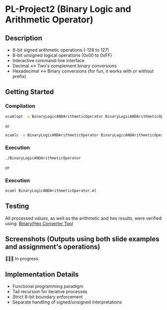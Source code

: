 # PL-Project2 (Binary Logic and Arithmetic Operator)

## Description
- 8-bit signed arithmetic operations (-128 to 127)
- 8-bit unsigned logical operations (0x00 to 0xFF)
- Interactive command-line interface
- Decimal ↔ Two's complement binary conversions
- Hexadecimal ↔ Binary conversions (for fun, it works with or without prefix)

## Getting Started

### Compilation
```bash
ocamlopt -o BinaryLogicANDArithmeticOperator BinaryLogicANDArithmeticOperator.ml
```

or 

```bash
ocamlc -o BinaryLogicANDArithmeticOperator BinaryLogicANDArithmeticOperator.ml
```

### Execution
```bash
./BinaryLogicANDArithmeticOperator
```

or 

### Execution
```bash
ocaml BinaryLogicANDArithmeticOperator.ml
```

## Testing
All processed values, as well as the arithmetic and hex results, were verified using:
[Binary/Hex Converter Tool](https://www.binaryconvert.com/convert_signed_char.html)

## Screenshots (Outputs using both slide examples and assignment's operations)
👷🏼🚧 In progress.


## Implementation Details
- Functional programming paradigm
- Tail recursion for iterative processes
- Strict 8-bit boundary enforcement
- Separate handling of signed/unsigned interpretations
